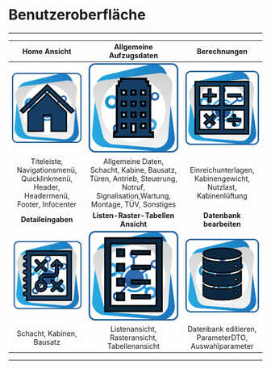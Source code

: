 # Benutzeroberfläche

---
| **Home Ansicht** | **Allgemeine Aufzugsdaten** | **Berechnungen** |
|:--:|:--:|:--:|
| ![image](/LiftDataManager/Docs/HelpImages/image151.png)|![image](/LiftDataManager/Docs/HelpImages/image152.png)|![image](/LiftDataManager/Docs/HelpImages/image153.png)|  
| Titeleiste, Navigationsmenü, Quicklinkmenü, Header, Headermenü, Footer, Infocenter | Allgemeine Daten, Schacht, Kabine, Bausatz, Türen, Antrieb, Steuerung, Notruf, Signalisation,Wartung, Montage, TÜV, Sonstiges | Einreichunterlagen, Kabinengewicht, Nutzlast, Kabinenlüftung |  
| **Detaileingaben** | **Listen-Raster-Tabellen Ansicht** | **Datenbank bearbeiten** |  
| ![image](/LiftDataManager/Docs/HelpImages/image154.png)|![image](/LiftDataManager/Docs/HelpImages/image155.png)|![image](/LiftDataManager/Docs/HelpImages/image156.png)|  
| Schacht, Kabinen, Bausatz | Listenansicht, Rasteransicht, Tabellenansicht | Datenbank editieren, ParameterDTO, Auswahlparameter |  
---
[//]: # (Tags: Benutzeroberfläche | UI | User Interface  | Desktop | Workspace )  
